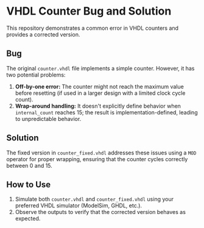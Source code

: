 # VHDL Counter Bug and Solution

This repository demonstrates a common error in VHDL counters and provides a corrected version.

## Bug
The original `counter.vhdl` file implements a simple counter. However, it has two potential problems:

1. **Off-by-one error:** The counter might not reach the maximum value before resetting (if used in a larger design with a limited clock cycle count).
2. **Wrap-around handling:** It doesn't explicitly define behavior when `internal_count` reaches 15; the result is implementation-defined, leading to unpredictable behavior.

## Solution
The fixed version in `counter_fixed.vhdl` addresses these issues using a `MOD` operator for proper wrapping, ensuring that the counter cycles correctly between 0 and 15.

## How to Use
1. Simulate both `counter.vhdl` and `counter_fixed.vhdl` using your preferred VHDL simulator (ModelSim, GHDL, etc.).
2. Observe the outputs to verify that the corrected version behaves as expected.
